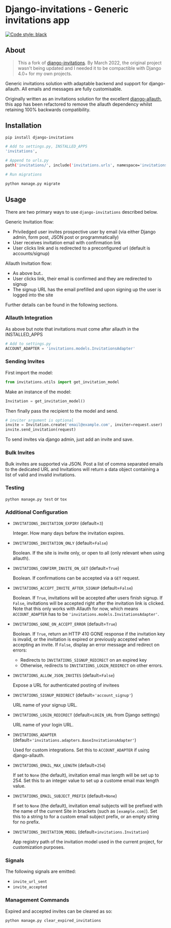 # Django-invitations - Generic invitations app

[![Code style: black](https://img.shields.io/badge/code%20style-black-000000.svg)](https://github.com/psf/black)

## About

> This a fork of [django-invitations](https://github.com/bee-keeper/django-invitations). By March 2022, the original project wasn't being updated and I needed it to be compactible with Django 4.0+ for my own projects.

Generic invitations solution with adaptable backend and support for django-allauth.  All emails and messages are fully customisable.

Originally written as an invitations solution for the excellent [django-allauth](https://github.com/pennersr/django-allauth), this app has been refactored to remove the allauth dependency whilst retaining 100% backwards compatibility.

## Installation

```bash
pip install django-invitations

# Add to settings.py, INSTALLED_APPS
'invitations',

# Append to urls.py
path('invitations/', include('invitations.urls', namespace='invitations')),

# Run migrations

python manage.py migrate
```

## Usage

There are two primary ways to use `django-invitations` described below.

Generic Invitation flow:

* Priviledged user invites prospective user by email (via either Django admin, form post, JSON post or programmatically)
* User receives invitation email with confirmation link
* User clicks link and is redirected to a preconfigured url (default is accounts/signup)

Allauth Invitation flow:

* As above but..
* User clicks link, their email is confirmed and they are redirected to signup
* The signup URL has the email prefilled and upon signing up the user is logged into the site

Further details can be found in the following sections.

### Allauth Integration

As above but note that invitations must come after allauth in the INSTALLED_APPS

```python
# Add to settings.py
ACCOUNT_ADAPTER = 'invitations.models.InvitationsAdapter'
```

### Sending Invites

First import the model:

```python
from invitations.utils import get_invitation_model
```

Make an instance of the model:

```python
Invitation = get_invitation_model()
```

Then finally pass the recipient to the model and send.

```python
# inviter argument is optional
invite = Invitation.create('email@example.com', inviter=request.user)
invite.send_invitation(request)
```

To send invites via django admin, just add an invite and save.

### Bulk Invites

Bulk invites are supported via JSON.  Post a list of comma separated emails to the dedicated URL and Invitations will return a data object containing a list of valid and invalid invitations.

### Testing

`python manage.py test` or `tox`

### Additional Configuration

* `INVITATIONS_INVITATION_EXPIRY` (default=`3`)

    Integer.  How many days before the invitation expires.

* `INVITATIONS_INVITATION_ONLY` (default=`False`)

    Boolean.  If the site is invite only, or open to all (only relevant when using allauth).

* `INVITATIONS_CONFIRM_INVITE_ON_GET` (default=`True`)

    Boolean. If confirmations can be accepted via a `GET` request.

* `INVITATIONS_ACCEPT_INVITE_AFTER_SIGNUP` (default=`False`)

    Boolean. If `True`, invitations will be accepted after users finish signup.
    If `False`, invitations will be accepted right after the invitation link is clicked.
    Note that this only works with Allauth for now, which means `ACCOUNT_ADAPTER` has to be
    `'invitations.models.InvitationsAdapter'`.

* `INVITATIONS_GONE_ON_ACCEPT_ERROR` (default=`True`)

    Boolean. If `True`, return an HTTP 410 GONE response if the invitation key
    is invalid, or the invitation is expired or previously accepted when
    accepting an invite. If `False`, display an error message and redirect on
    errors:

  * Redirects to `INVITATIONS_SIGNUP_REDIRECT` on an expired key
  * Otherwise, redirects to `INVITATIONS_LOGIN_REDIRECT` on other errors.

* `INVITATIONS_ALLOW_JSON_INVITES` (default=`False`)

    Expose a URL for authenticated posting of invitees

* `INVITATIONS_SIGNUP_REDIRECT` (default=`'account_signup'`)

    URL name of your signup URL.

* `INVITATIONS_LOGIN_REDIRECT` (default=`LOGIN_URL` from Django settings)

    URL name of your login URL.

* `INVITATIONS_ADAPTER` (default=`'invitations.adapters.BaseInvitationsAdapter'`)

    Used for custom integrations. Set this to `ACCOUNT_ADAPTER` if using django-allauth.

* `INVITATIONS_EMAIL_MAX_LENGTH` (default=`254`)

    If set to `None` (the default), invitation email max length will be set up to 254. Set this to an integer value to set up a custome email max length value.

* `INVITATIONS_EMAIL_SUBJECT_PREFIX` (default=`None`)

    If set to `None` (the default), invitation email subjects will be prefixed with the name of the current Site in brackets (such as `[example.com]`). Set this to a string to for a custom email subject prefix, or an empty string for no prefix.

* `INVITATIONS_INVITATION_MODEL` (default=`invitations.Invitation`)

    App registry path of the invitation model used in the current project, for customization purposes.

### Signals

The following signals are emitted:

* `invite_url_sent`
* `invite_accepted`

### Management Commands

Expired and accepted invites can be cleared as so:

`python manage.py clear_expired_invitations`
